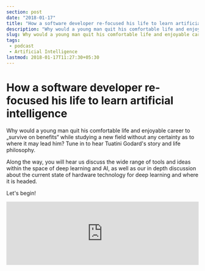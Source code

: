 ```yaml
---
section: post
date: "2018-01-17"
title: "How a software developer re-focused his life to learn artificial intelligence"
description: "Why would a young man quit his comfortable life and enjoyable career to „survive on benefits“ while studying a new field without any certainty as to where it may lead him? Tune in to hear Tuatini Godard's story and life philosophy."
slug: Why would a young man quit his comfortable life and enjoyable career to „survive on benefits“ while studying a new field without any certainty as to where it may lead him? Tune in to hear Tuatini Godard's story and life philosophy.
tags:
 - podcast
 - Artificial Intelligence
lastmod: 2018-01-17T11:27:30+05:30
---
```

# How a software developer re-focused his life to learn artificial intelligence

Why would a young man quit his comfortable life and enjoyable career to „survive on benefits“ while studying a new field without any certainty as to where it may lead him? Tune in to hear Tuatini Godard's story and life philosophy.

Along the way, you will hear us discuss the wide range of tools and ideas within the space of deep learning and AI, as well as our in depth discussion about the current state of hardware technology for deep learning and where it is headed.

Let's begin!

<iframe width="100%" height="166" scrolling="no" frameborder="no" src="https://w.soundcloud.com/player/?url=https%3A//api.soundcloud.com/tracks/348602088&amp;color=ff5500&amp;hide_related=true"></iframe>